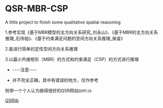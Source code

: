 # QSR-MBR-CSP
A little project to finish some qualitative spatial reasoning

1.参考实现《基于MBR模型的主方向关系研究_刘永山》、《基于MBR的主方向关系推理_石伟铂》、《基于约束满足问题的空间方向关系推理_侯睿》

2.能进行简单的定性空间方向关系推理

3.以最小外接矩形（MBR）的方式和约束满足（CSP）的方式进行推理

* ----注意----

* 并不完全正确，其中有错误的地方，仅作参考

附带一个个人认为做得很好的QSR网站`QSRlib`

[QSRlib](http://qsrlib.readthedocs.org)
